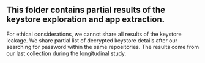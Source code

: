 ## This folder contains partial results of the keystore exploration and app extraction.

For ethical considerations, we cannot share all results of the keystore leakage. We share partial list of decrypted keystore details after our searching for password within the same repositories. The results come from our last collection during the longitudinal study. 
